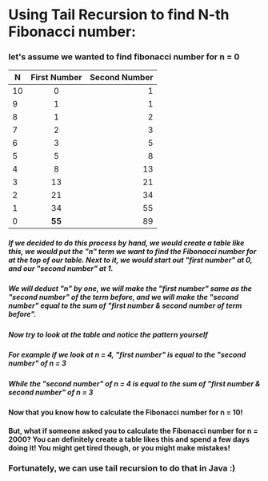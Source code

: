 # Using Tail Recursion to find N-th Fibonacci number:
### let's assume we wanted to find fibonacci number for n = 0

| N        | First Number           | Second Number  |
| ------------- |:-------------:| -----:|
|10      | 0 | 1 |
|9      | 1 | 1 |
|8      | 1 | 2 |
|7      | 2 | 3 |
|6      | 3 | 5 |
|5      | 5 | 8 |
|4      | 8 | 13 |
|3      | 13 | 21 |
|2      | 21 | 34 |
|1      | 34 | 55 |
|0      | **55** | 89 |

##### If we decided to do this process by hand, we would create a table like this, we would put the "n" term we want to find the Fibonacci number for at the top of our table. Next to it, we would start out "first number" at 0, and our "second number" at 1.
##### We will deduct "n" by one, we will make the "first number" same as the "second number" of the term before, and we will make the "second number" equal to the sum of "first number & second number of term before".

##### Now try to look at the table and notice the pattern yourself
##### For example if we look at n = 4, "first number" is equal to the "second number" of n = 3
##### While the "second number" of n = 4 is equal to the sum of "first number & second number" of n = 3

#### Now that you know how to calculate the Fibonacci number for n = 10!
#### But, what if someone asked you to calculate the Fibonacci number for n = 2000? You can definitely create a table likes this and spend a few days doing it! You might get tired though, or you might make mistakes!

### Fortunately, we can use tail recursion to do that in Java :)
